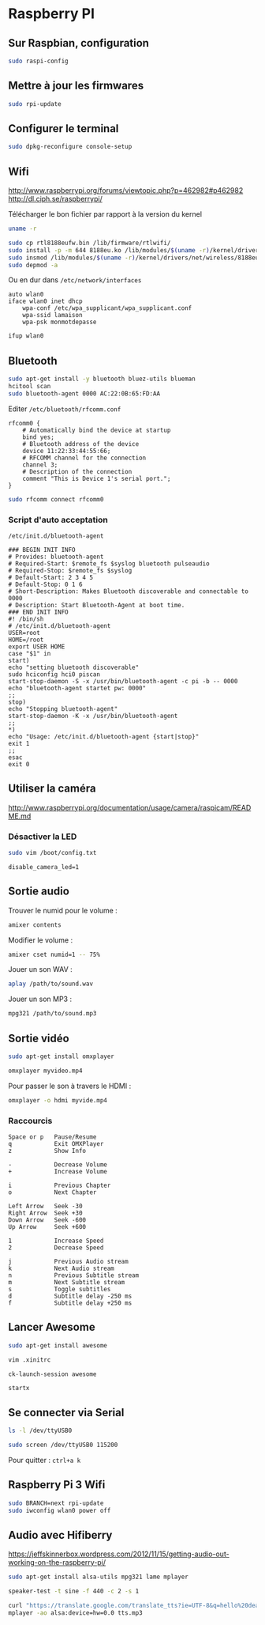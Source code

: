 Raspberry PI
============

Sur Raspbian, configuration
---------------------------

```bash
sudo raspi-config
``` 

Mettre à jour les firmwares
---------------------------

```bash
sudo rpi-update
```

Configurer le terminal
----------------------

```bash
sudo dpkg-reconfigure console-setup
```

Wifi
----

http://www.raspberrypi.org/forums/viewtopic.php?p=462982#p462982
http://dl.ciph.se/raspberrypi/

Télécharger le bon fichier par rapport à la version du kernel

```bash
uname -r
```

```bash
sudo cp rtl8188eufw.bin /lib/firmware/rtlwifi/
sudo install -p -m 644 8188eu.ko /lib/modules/$(uname -r)/kernel/drivers/net/wireless
sudo insmod /lib/modules/$(uname -r)/kernel/drivers/net/wireless/8188eu.ko
sudo depmod -a
```

Ou en dur dans `/etc/network/interfaces`

```
auto wlan0
iface wlan0 inet dhcp
    wpa-conf /etc/wpa_supplicant/wpa_supplicant.conf
    wpa-ssid lamaison
    wpa-psk monmotdepasse
```

```bash
ifup wlan0
```


Bluetooth
---------

```bash
sudo apt-get install -y bluetooth bluez-utils blueman
hcitool scan
sudo bluetooth-agent 0000 AC:22:0B:65:FD:AA
```

Editer `/etc/bluetooth/rfcomm.conf`

```
rfcomm0 {
    # Automatically bind the device at startup
    bind yes;
    # Bluetooth address of the device
    device 11:22:33:44:55:66;
    # RFCOMM channel for the connection
    channel 3;
    # Description of the connection
    comment "This is Device 1's serial port.";
}
```

```bash
sudo rfcomm connect rfcomm0
```

### Script d'auto acceptation

`/etc/init.d/bluetooth-agent`

```
### BEGIN INIT INFO
# Provides: bluetooth-agent
# Required-Start: $remote_fs $syslog bluetooth pulseaudio
# Required-Stop: $remote_fs $syslog
# Default-Start: 2 3 4 5
# Default-Stop: 0 1 6
# Short-Description: Makes Bluetooth discoverable and connectable to 0000
# Description: Start Bluetooth-Agent at boot time.
### END INIT INFO
#! /bin/sh
# /etc/init.d/bluetooth-agent
USER=root
HOME=/root
export USER HOME
case "$1" in
start)
echo "setting bluetooth discoverable"
sudo hciconfig hci0 piscan
start-stop-daemon -S -x /usr/bin/bluetooth-agent -c pi -b -- 0000
echo "bluetooth-agent startet pw: 0000"
;;
stop)
echo "Stopping bluetooth-agent"
start-stop-daemon -K -x /usr/bin/bluetooth-agent
;;
*)
echo "Usage: /etc/init.d/bluetooth-agent {start|stop}"
exit 1
;;
esac
exit 0
```




Utiliser la caméra
------------------

http://www.raspberrypi.org/documentation/usage/camera/raspicam/README.md

### Désactiver la LED

```bash
sudo vim /boot/config.txt
```

```
disable_camera_led=1
```


Sortie audio
------------

Trouver le numid pour le volume :

```bash
amixer contents
```

Modifier le volume :

```bash
amixer cset numid=1 -- 75%
```

Jouer un son WAV :

```bash
aplay /path/to/sound.wav
```

Jouer un son MP3 :

```bash
mpg321 /path/to/sound.mp3
```



Sortie vidéo
------------

```bash
sudo apt-get install omxplayer
```

```bash
omxplayer myvideo.mp4
```

Pour passer le son à travers le HDMI :

```bash
omxplayer -o hdmi myvide.mp4
```


### Raccourcis 

```
Space or p   Pause/Resume
q            Exit OMXPlayer
z            Show Info

-            Decrease Volume
+            Increase Volume

i            Previous Chapter
o            Next Chapter

Left Arrow   Seek -30
Right Arrow  Seek +30
Down Arrow   Seek -600
Up Arrow     Seek +600

1            Increase Speed
2            Decrease Speed

j            Previous Audio stream
k            Next Audio stream
n            Previous Subtitle stream
m            Next Subtitle stream
s            Toggle subtitles
d            Subtitle delay -250 ms
f            Subtitle delay +250 ms
```


Lancer Awesome
--------------

```bash
sudo apt-get install awesome
```

```bash
vim .xinitrc
```

```
ck-launch-session awesome
```

```bash
startx
```


Se connecter via Serial
-----------------------

```bash
ls -l /dev/ttyUSB0
```

```bash
sudo screen /dev/ttyUSB0 115200
```

Pour quitter : `ctrl+a k`


Raspberry Pi 3 Wifi
-------------------

```bash
sudo BRANCH=next rpi-update
sudo iwconfig wlan0 power off
```


Audio avec Hifiberry
--------------------

https://jeffskinnerbox.wordpress.com/2012/11/15/getting-audio-out-working-on-the-raspberry-pi/

```bash
sudo apt-get install alsa-utils mpg321 lame mplayer
```

```bash
speaker-test -t sine -f 440 -c 2 -s 1
```

```bash
curl "https://translate.google.com/translate_tts?ie=UTF-8&q=hello%20dear&tl=en&total=1&idx=0&textlen=10&tk=104594.502926&client=t&prev=input&ttsspeed=0.24" -o tts.mp3
mplayer -ao alsa:device=hw=0.0 tts.mp3
```

